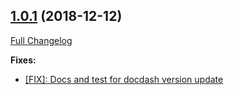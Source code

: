 ## [1.0.1](https://github.com/ugate/jsdocp/tree/v1.0.1) (2018-12-12)
[Full Changelog](https://github.com/ugate/jsdocp/compare/v1.0.0...v1.0.1)


__Fixes:__
* [[FIX]: Docs and test for docdash version update](https://github.com/ugate/jsdocp/commit/f8525b87d800aac0f2b5794382a2fea6f0c52099)